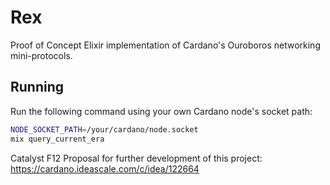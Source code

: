 # Rex

Proof of Concept Elixir implementation of Cardano's Ouroboros networking mini-protocols.

## Running

Run the following command using your own Cardano node's socket path:

```bash
NODE_SOCKET_PATH=/your/cardano/node.socket
mix query_current_era
```

Catalyst F12 Proposal for further development of this project:
https://cardano.ideascale.com/c/idea/122664
